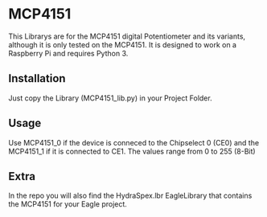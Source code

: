 # MCP4151
This Librarys are for the MCP4151 digital Potentiometer and its variants, although it is only tested on the MCP4151.
It is designed to work on a Raspberry Pi and requires Python 3.


## Installation
Just copy the Library (MCP4151_lib.py) in your Project Folder.

## Usage
Use MCP4151_0 if the device is conneced to the Chipselect 0 (CE0) and the MCP4151_1 if it is connected to CE1.
The values range from 0 to 255 (8-Bit)

## Extra
In the repo you will also find the HydraSpex.lbr EagleLibrary that contains the MCP4151 for your Eagle project.
